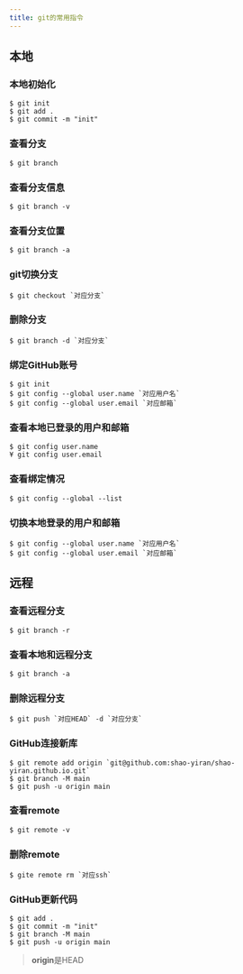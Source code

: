 ```yaml
---
title: git的常用指令
---
```


## 本地

### 本地初始化

```
$ git init
$ git add .
$ git commit -m "init"
```

### 查看分支

```
$ git branch
```

### 查看分支信息

```
$ git branch -v
```

### 查看分支位置

```
$ git branch -a
```

### git切换分支

```
$ git checkout `对应分支`
```

### 删除分支

```
$ git branch -d `对应分支`

```

### 绑定GitHub账号

```
$ git init
$ git config --global user.name `对应用户名`
$ git config --global user.email `对应邮箱`
```

### 查看本地已登录的用户和邮箱

```
$ git config user.name
¥ git config user.email
```

### 查看绑定情况

```
$ git config --global --list
```

### 切换本地登录的用户和邮箱

```
$ git config --global user.name `对应用户名`
$ git config --global user.email `对应邮箱`
```

## 远程

### 查看远程分支

```
$ git branch -r
```

### 查看本地和远程分支

```
$ git branch -a
```

### 删除远程分支

```
$ git push `对应HEAD` -d `对应分支`
```

### GitHub连接新库

```
$ git remote add origin `git@github.com:shao-yiran/shao-yiran.github.io.git`
$ git branch -M main
$ git push -u origin main
```

### 查看remote

```
$ git remote -v
```

### 删除remote

```
$ gite remote rm `对应ssh`
```

### GitHub更新代码

```
$ git add .
$ git commit -m "init"
$ git branch -M main
$ git push -u origin main
```
> **origin**是HEAD